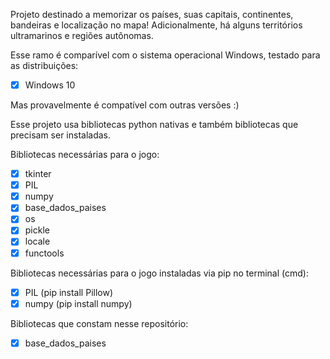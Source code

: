 Projeto destinado a memorizar os países, suas capitais, continentes, bandeiras e localização no mapa! Adicionalmente, há alguns territórios ultramarinos e regiões autônomas.


Esse ramo é comparível com o sistema operacional Windows, testado para as distribuições:

- [x] Windows 10

Mas provavelmente é compatível com outras versões :)


Esse projeto usa bibliotecas python nativas e também bibliotecas que precisam ser instaladas.

Bibliotecas necessárias para o jogo:

- [x] tkinter
- [x] PIL
- [x] numpy
- [x] base_dados_paises
- [x] os
- [x] pickle
- [x] locale
- [x] functools

Bibliotecas necessárias para o jogo instaladas via pip no terminal (cmd):
- [x] PIL (pip install Pillow)
- [x] numpy (pip install numpy)

Bibliotecas que constam nesse repositório:
- [x] base_dados_paises
